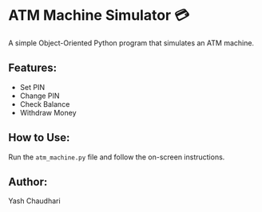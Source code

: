 # ATM Machine Simulator 💳

A simple Object-Oriented Python program that simulates an ATM machine.

## Features:
- Set PIN
- Change PIN
- Check Balance
- Withdraw Money

## How to Use:
Run the `atm_machine.py` file and follow the on-screen instructions.

## Author:
Yash Chaudhari
